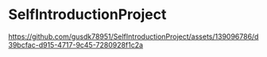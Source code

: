 # SelfIntroductionProject

https://github.com/gusdk78951/SelfIntroductionProject/assets/139096786/d39bcfac-d915-4717-9c45-7280928f1c2a

